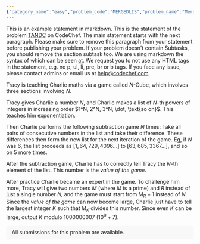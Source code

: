 ```yaml
---
{"category_name":"easy","problem_code":"MERGEDLIS","problem_name":"Merged LIS","problemComponents":{"constraints":"- $1 \\leq T \\leq 1000$\n- $1 \\leq N, M \\leq 10^5$ \n- $1 \\leq A_i, B_i \\leq 10^9$\n- It is guaranteed that the sum of $N$ over all test cases does not exceed $4 \\cdot 10^5$.\n- It is guaranteed that the sum of $M$ over all test cases does not exceed $4 \\cdot 10^5$.\n","constraintsState":true,"subtasks":"- 30 points : $1 \\leq R \\leq 10000$\n- 70 points : $1 \\leq R \\leq 10^9$\n","subtasksState":false,"inputFormat":"- The first line contains $T$ - the number of test cases. Then the test cases follow.\n- The first line of each test case contains two integers $N$ and $M$ - the size of the array $A$ and $B$ respectively.\n- The second line of each test case contains $N$ space-separated integers $A_1, A_2, \\dots, A_N$ denoting the array $A$.\n- The third line of each test case contains $M$ space-separated integers $B_1, B_2, \\dots, B_M$ denoting the array $B$.\n","inputFormatState":true,"outputFormat":"For each test case, output the maximum possible length of longest non-decreasing subsequence in the merged array.\n","outputFormatState":true,"sampleTestCases":{"0":{"id":1,"input":"2\n3 2\n6 4 5\n1 3\n2 3\n1 3\n2 2 4\n","output":"4\n5\n","explanation":"**Test Case-1**: We can merge the arrays in the following way: $C = [{\\color{blue}6}, {\\color{red}1}, {\\color{red}3}, {\\color{blue}4}, {\\color{blue}5}]$. The length of longest non-decreasing subsequence in this case is $4$.\n\n**Test Case-2**: We can merge the arrays in the following way: $C = [{\\color{blue}1}, {\\color{red}2}, {\\color{red}2}, {\\color{blue}3}, {\\color{red}4}]$. The length of longest non-decreasing subsequence in this case is $5$.","isDeleted":false}}},"video_editorial_url":"https://youtu.be/vZFQz98AayM","languages_supported":{"0":"CPP14","1":"C","2":"JAVA","3":"PYTH 3.6","4":"CPP17","5":"PYTH","6":"PYP3","7":"CS2","8":"ADA","9":"PYPY","10":"TEXT","11":"PAS fpc","12":"NODEJS","13":"RUBY","14":"PHP","15":"GO","16":"HASK","17":"TCL","18":"PERL","19":"SCALA","20":"LUA","21":"kotlin","22":"BASH","23":"JS","24":"LISP sbcl","25":"rust","26":"PAS gpc","27":"BF","28":"CLOJ","29":"R","30":"D","31":"CAML","32":"FORT","33":"ASM","34":"swift","35":"FS","36":"WSPC","37":"LISP clisp","38":"SQL","39":"SCM guile","40":"PERL6","41":"ERL","42":"CLPS","43":"ICK","44":"NICE","45":"PRLG","46":"ICON","47":"COB","48":"SCM chicken","49":"PIKE","50":"SCM qobi","51":"ST","52":"SQLQ","53":"NEM"},"max_timelimit":1,"source_sizelimit":50000,"problem_author":"jeevanjyot","problem_tester":"","date_added":"11-01-2022","tags":{"0":"cook","1":"cook137","2":"easy","3":"jeevanjyot"},"problem_difficulty_level":"Unavailable","best_tag":"","editorial_url":"https://discuss.codechef.com/problems/MERGEDLIS","time":{"view_start_date":1642957200,"submit_start_date":1642957200,"visible_start_date":1642957200,"end_date":1735669800},"is_direct_submittable":false,"problemDiscussURL":"https://discuss.codechef.com/search?q=MERGEDLIS","is_proctored":false,"visitedContests":{},"layout":"problem"}
---
```

This is an example statement in markdown. This is the statement of the problem [TANDC](https://codechef.com/problems/TANDC) on CodeChef. The main statement starts with the next paragraph. Please make sure to remove this paragraph from your statement before publishing your problem. If your problem doesn't contain Subtasks, you should remove the section subtask too. We are using markdown the syntax of which can be seen [at](https://github.com/showdownjs/showdown/wiki/Showdown's-Markdown-syntax). We request you to not use any HTML tags in the statement, e.g. no p, ul, li, pre, br or b tags. If you face any issue, please contact admins or email us at help@codechef.com.

Tracy is teaching Charlie maths via a game called $N$-Cube, which involves three sections involving $N$.

Tracy gives Charlie a number $N$, and Charlie makes a list of $N$-th powers of integers in increasing order $1^N, 2^N, 3^N, \dot, \text{so on}$. This teaches him exponentiation.

Then Charlie performs the following subtraction game $N$ times: Take all pairs of consecutive numbers in the list and take their difference. These differences then form the new list for the next iteration of the game. Eg, if $N$ was 6, the list proceeds as $[1, 64, 729, 4096 ... ]$ to $[63, 685, 3367 ...]$, and so on $5$ more times.

After the subtraction game, Charlie has to correctly tell Tracy the $N$-th element of the list. This number is the *value of the game*.

After practice Charlie became an expert in the game. To challenge him more, Tracy will give two numbers $M$ (where $M$ is a prime) and $R$ instead of just a single number $N$, and the game must start from $M_R - 1$ instead of $N$. Since the *value of the game* can now become large, Charlie just have to tell the largest integer $K$ such that $M_K$ divides this number. Since even $K$ can be large, output $K$ modulo 1000000007 ($10^9 + 7$).

<aside style='background: #f8f8f8;padding: 10px 15px;'><div>All submissions for this problem are available.</div></aside>